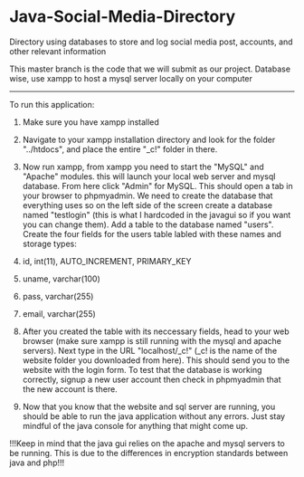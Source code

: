# Java-Social-Media-Directory
Directory using databases to store and log social media post, accounts, and other relevant information

This master branch is the code that we will submit as our project.
Database wise, use xampp to host a mysql server locally on your computer
******************************************************************************************************
To run this application:

1. Make sure you have xampp installed

2. Navigate to your xampp installation directory and look for the folder "../htdocs", and place the entire "_c!" folder in there.

3. Now run xampp, from xampp you need to start the "MySQL" and "Apache" modules. this will launch your local web server and mysql database. From here click "Admin" for MySQL. This should open a tab in your browser to phpmyadmin. We need to create the database that everything uses so on the left side of the screen create a database named "testlogin" (this is what I hardcoded in the javagui so if you want you can change them). Add a table to the database named "users". Create the four fields for the users table labled with these names and storage types:

1. id, int(11), AUTO_INCREMENT, PRIMARY_KEY
2. uname, varchar(100)
3. pass, varchar(255)
4. email, varchar(255)

4. After you created the table with its neccessary fields, head to your web browser (make sure xampp is still running with the mysql and apache servers). Next type in the URL "localhost/_c!" (_c! is the name of the website folder you downloaded from here). This should send you to the website with the login form. To test that the database is working correctly, signup a new user account then check in phpmyadmin that the new account is there. 

5. Now that you know that the website and sql server are running, you should be able to run the java application without any errors. Just stay mindful of the java console for anything that might come up.

!!!Keep in mind that the java gui relies on the apache and mysql servers to be running. This is due to the differences in encryption standards between java and php!!!
